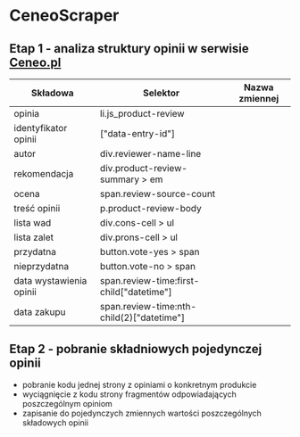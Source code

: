 # CeneoScraper
## Etap 1 - analiza struktury opinii w serwisie [Ceneo.pl](https://www.ceneo.pl/)
|Składowa                |Selektor                                 |Nazwa zmiennej|
|------------------------|-----------------------------------------|--------------|
|opinia                  |li.js_product-review                     |              |
|identyfikator opinii    |["data-entry-id"]                        |              |
|autor                   |div.reviewer-name-line                   |              |
|rekomendacja            |div.product-review-summary > em          |              |
|ocena                   |span.review-source-count                 |              |
|treść opinii            |p.product-review-body                    |              |
|lista wad               |div.cons-cell > ul                       |              |
|lista zalet             |div.prons-cell > ul                      |              |
|przydatna               |button.vote-yes > span                   |              |
|nieprzydatna            |button.vote-no > span                    |              |
|data wystawienia opinii |span.review-time:first-child["datetime"] |              |
|data zakupu             |span.review-time:nth-child(2)["datetime"]|              |

## Etap 2 - pobranie składniowych pojedynczej opinii
- pobranie kodu jednej strony z opiniami o konkretnym produkcie
- wyciągnięcie z kodu strony fragmentów odpowiadających poszczególnym opiniom
- zapisanie do pojedynczych zmiennych wartości poszczególnych składowych opinii
